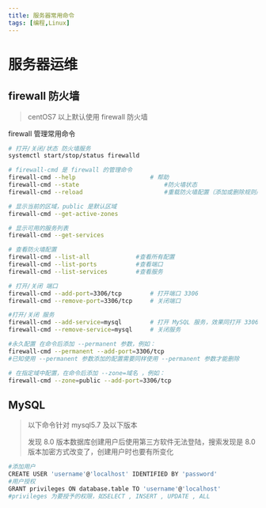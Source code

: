 ```yaml
---
title: 服务器常用命令
tags: [编程,Linux]
---
```


# 服务器运维

## firewall 防火墙

> centOS7 以上默认使用 firewall 防火墙

firewall 管理常用命令

```bash
# 打开/关闭/状态 防火墙服务
systemctl start/stop/status firewalld

# firewall-cmd 是 firewall 的管理命令
firewall-cmd --help                     # 帮助
firewall-cmd --state                        #防火墙状态
firewall-cmd --reload                       #重载防火墙配置（添加或删除规则后需要重载配置）

# 显示当前的区域，public 是默认区域
firewall-cmd --get-active-zones

# 显示可用的服务列表
firewall-cmd --get-services

# 查看防火墙配置
firewall-cmd --list-all             #查看所有配置
firewall-cmd --list-ports           #查看端口
firewall-cmd --list-services        #查看服务

# 打开/关闭 端口
firewall-cmd --add-port=3306/tcp        # 打开端口 3306
firewall-cmd --remove-port=3306/tcp     # 关闭端口

#打开/关闭 服务
firewall-cmd --add-service=mysql        # 打开 MySQL 服务，效果同打开 3306 端口
firewall-cmd --remove-service=mysql     # 关闭服务

#永久配置 在命令后添加 --permanent 参数，例如：
firewall-cmd --permanent --add-port=3306/tcp
#已知使用 --permanent 参数添加的配置需要同样使用 --permanent 参数才能删除

# 在指定域中配置，在命令后添加 --zone=域名 ，例如：
firewall-cmd --zone=public --add-port=3306/tcp
```

## MySQL

> 以下命令针对 mysql5.7 及以下版本
>  
> 发现 8.0 版本数据库创建用户后使用第三方软件无法登陆，搜索发现是 8.0 版本加密方式改变了，创建用户时也要有所变化

```bash
#添加用户
CREATE USER 'username'@'localhost' IDENTIFIED BY 'password'
#用户授权
GRANT privileges ON database.table TO 'username'@'localhost'
#privileges 为要授予的权限，如SELECT , INSERT , UPDATE , ALL

```
